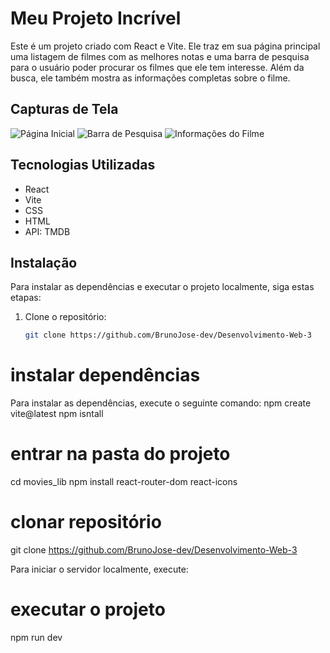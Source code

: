 # Meu Projeto Incrível

Este é um projeto criado com React e Vite. Ele traz em sua página principal uma listagem de filmes com as melhores notas e uma barra de pesquisa para o usuário poder procurar os filmes que ele tem interesse. Além da busca, ele também mostra as informações completas sobre o filme.

## Capturas de Tela

![Página Inicial](screenshots/pagina_inicial.png)
![Barra de Pesquisa](screenshots/barra_pesquisa.png)
![Informações do Filme](screenshots/informacoes_filme.png)

## Tecnologias Utilizadas

- React
- Vite
- CSS
- HTML
- API: TMDB

## Instalação

Para instalar as dependências e executar o projeto localmente, siga estas etapas:

1. Clone o repositório:
   ```bash
   git clone https://github.com/BrunoJose-dev/Desenvolvimento-Web-3

# instalar dependências
Para instalar as dependências, execute o seguinte comando:
npm create vite@latest
npm isntall

# entrar na pasta do projeto 
cd movies_lib
npm install react-router-dom react-icons

# clonar repositório
git clone https://github.com/BrunoJose-dev/Desenvolvimento-Web-3

Para iniciar o servidor localmente, execute:
# executar o projeto
npm run dev


